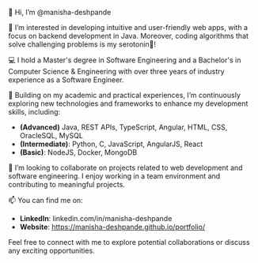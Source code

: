 👋 Hi, I’m @manisha-deshpande

👀 I’m interested in developing intuitive and user-friendly web apps, with a focus on backend development in Java.
  Moreover, coding algorithms that solve challenging problems is my serotonin💖!


💻 I hold a Master's degree in Software Engineering and a Bachelor's in Computer Science & Engineering with over three years of industry experience as a Software Engineer.

🌱 Building on my academic and practical experiences, I’m continuously exploring new technologies and frameworks to enhance my development skills, including:
- **(Advanced)** Java, REST APIs, TypeScript, Angular, HTML, CSS, OracleSQL, MySQL
- **(Intermediate)**: Python, C, JavaScript, AngularJS, React
- **(Basic)**: NodeJS, Docker, MongoDB


💞️ I’m looking to collaborate on projects related to web development and software engineering.
  I enjoy working in a team environment and contributing to meaningful projects.

  
📫 You can find me on:
- **LinkedIn**: linkedin.com/in/manisha-deshpande
- **Website**: https://manisha-deshpande.github.io/portfolio/


Feel free to connect with me to explore potential collaborations or discuss any exciting opportunities.

<!---
manisha-deshpande/manisha-deshpande is a ✨ special ✨ repository because its `README.md` (this file) appears on your GitHub profile.
You can click the Preview link to take a look at your changes.
--->
